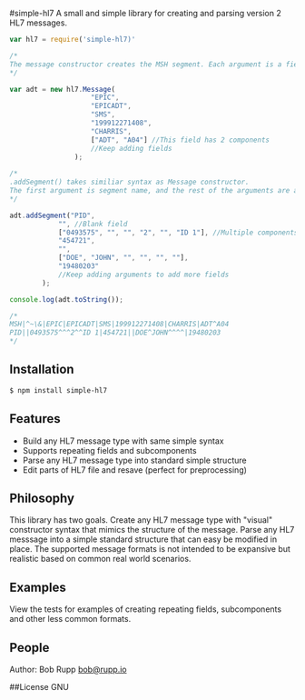 #simple-hl7
A small and simple library for creating and parsing version 2 HL7 messages.

```js
var hl7 = require('simple-hl7)'

/*
The message constructor creates the MSH segment. Each argument is a field.
*/

var adt = new hl7.Message(
                    "EPIC", 
                    "EPICADT", 
                    "SMS", 
                    "199912271408",
                    "CHARRIS",
                    ["ADT", "A04"] //This field has 2 components
                    //Keep adding fields
                );
                
/*
.addSegment() takes similiar syntax as Message constructor.
The first argument is segment name, and the rest of the arguments are added as fields.
*/

adt.addSegment("PID",
            "", //Blank field
            ["0493575", "", "", "2", "", "ID 1"], //Multiple components
            "454721",
            "",
            ["DOE", "JOHN", "", "", "", ""],
            "19480203"
            //Keep adding arguments to add more fields
        );

console.log(adt.toString());

/*
MSH|^~\&|EPIC|EPICADT|SMS|199912271408|CHARRIS|ADT^A04
PID||0493575^^^2^^ID 1|454721||DOE^JOHN^^^^|19480203
*/
```

## Installation

```bash
$ npm install simple-hl7
```

## Features

  * Build any HL7 message type with same simple syntax
  * Supports repeating fields and subcomponents
  * Parse any HL7 message type into standard simple structure
  * Edit parts of HL7 file and resave (perfect for preprocessing)

## Philosophy
This library has two goals. Create any HL7 message type with "visual" constructor syntax that mimics the structure of the message. Parse any HL7 messsage into a simple standard structure that can easy be modified in place. The supported message formats is not intended to be expansive but realistic based on common real world scenarios. 

## Examples
View the tests for examples of creating repeating fields, subcomponents and other less common formats.

## People
Author: Bob Rupp bob@rupp.io

##License
GNU
